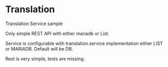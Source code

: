 # Translation
Translation Service sample

Only simple REST API with either mariadb or List.

Service is configurable with translation.service.implementation either LIST or MARIADB. Default will be DB.

Rest is very simple, tests are missing.
